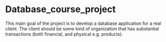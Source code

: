 # Database_course_project
This main goal of the project is to develop a database application for a real client. The client should be some  kind of organization that has substantial transactions (both financial, and physical e.g. products).

